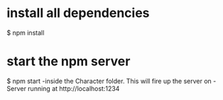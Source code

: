 # install all dependencies 
$ npm install

# start the npm server 
$ npm start 
-inside the Character folder. This will fire up the server on
-Server running at http://localhost:1234 
